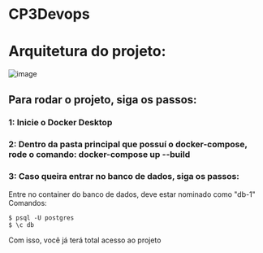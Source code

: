 # CP3Devops

# Arquitetura do projeto:
![image](https://user-images.githubusercontent.com/101952699/239716120-de474f29-11ae-42e5-a9a5-9a6a6330946e.png)

## Para rodar o projeto, siga os passos:

### 1: Inicie o Docker Desktop

### 2: Dentro da pasta principal que possuí o docker-compose, rode o comando: docker-compose up --build

### 3: Caso queira entrar no banco de dados, siga os passos:

Entre no container do  banco de dados, deve estar nominado como "db-1"
Comandos:
```
$ psql -U postgres
$ \c db
```
          
Com isso, você já terá total acesso ao projeto



